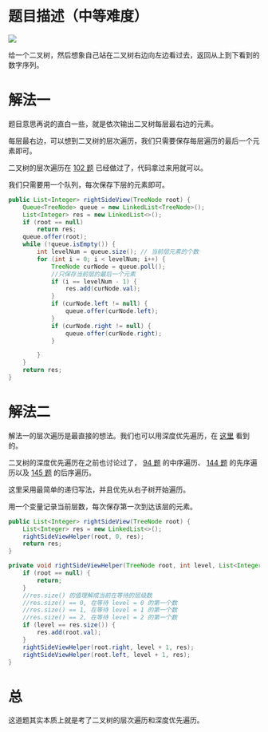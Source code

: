 # 题目描述（中等难度）

![](https://windliang.oss-cn-beijing.aliyuncs.com/199.jpg)

给一个二叉树，然后想象自己站在二叉树右边向左边看过去，返回从上到下看到的数字序列。

# 解法一 

题目意思再说的直白一些，就是依次输出二叉树每层最右边的元素。

每层最右边，可以想到二叉树的层次遍历，我们只需要保存每层遍历的最后一个元素即可。

二叉树的层次遍历在 [102 题](https://leetcode.wang/leetcode-102-Binary-Tree-Level-Order-Traversal.html) 已经做过了，代码拿过来用就可以。

我们只需要用一个队列，每次保存下层的元素即可。

```java
public List<Integer> rightSideView(TreeNode root) {
    Queue<TreeNode> queue = new LinkedList<TreeNode>();
    List<Integer> res = new LinkedList<>();
    if (root == null)
        return res;
    queue.offer(root);
    while (!queue.isEmpty()) {
        int levelNum = queue.size(); // 当前层元素的个数
        for (int i = 0; i < levelNum; i++) {
            TreeNode curNode = queue.poll();
            //只保存当前层的最后一个元素
            if (i == levelNum - 1) {
                res.add(curNode.val);
            }
            if (curNode.left != null) {
                queue.offer(curNode.left);
            }
            if (curNode.right != null) {
                queue.offer(curNode.right);
            }

        }
    }
    return res;
}
```

# 解法二

解法一的层次遍历是最直接的想法。我们也可以用深度优先遍历，在 [这里](https://leetcode.com/problems/binary-tree-right-side-view/discuss/56012/My-simple-accepted-solution(JAVA)) 看到的。

二叉树的深度优先遍历在之前也讨论过了， [94 题](https://leetcode.wang/leetCode-94-Binary-Tree-Inorder-Traversal.html) 的中序遍历、 [144 题](https://leetcode.wang/leetcode-144-Binary-Tree-Preorder-Traversal.html) 的先序遍历以及 [145 题](https://leetcode.wang/leetcode-145-Binary-Tree-Postorder-Traversal.html) 的后序遍历。

这里采用最简单的递归写法，并且优先从右子树开始遍历。

用一个变量记录当前层数，每次保存第一次到达该层的元素。

```java
public List<Integer> rightSideView(TreeNode root) {
    List<Integer> res = new LinkedList<>();
    rightSideViewHelper(root, 0, res);
    return res;
}

private void rightSideViewHelper(TreeNode root, int level, List<Integer> res) {
    if (root == null) {
        return;
    }
    //res.size() 的值理解成当前在等待的层级数
    //res.size() == 0, 在等待 level = 0 的第一个数
    //res.size() == 1, 在等待 level = 1 的第一个数
    //res.size() == 2, 在等待 level = 2 的第一个数
    if (level == res.size()) {
        res.add(root.val);
    }
    rightSideViewHelper(root.right, level + 1, res);
    rightSideViewHelper(root.left, level + 1, res);
}
```

# 总

这道题其实本质上就是考了二叉树的层次遍历和深度优先遍历。